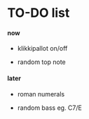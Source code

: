 # TO-DO list

#### now

- klikkipallot on/off

- random top note

#### later

- roman numerals

- random bass eg. C7/E
